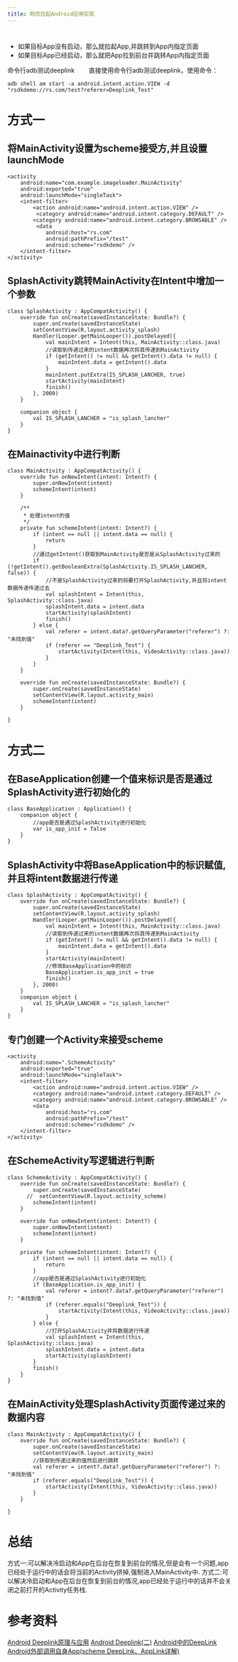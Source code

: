 ```yaml
---
title: 网页拉起Android应用实现
---
```


# 
- 如果目标App没有启动，那么就拉起App,并跳转到App内指定页面
- 如果目标App已经启动，那么就把App拉到前台并跳转App内指定页面

命令行adb测试deeplink
  直接使用命令行adb测试deeplink，使用命令：
```
adb shell am start -a android.intent.action.VIEW -d "rsdkdemo://rs.com/test?referer=Deeplink_Test"
```
# 方式一
## 将MainActivity设置为scheme接受方,并且设置launchMode
```
<activity
    android:name="com.example.imageloader.MainActivity"
    android:exported="true"
    android:launchMode="singleTask">
    <intent-filter>
        <action android:name="android.intent.action.VIEW" />
         <category android:name="android.intent.category.DEFAULT" />
        <category android:name="android.intent.category.BROWSABLE" />
         <data
            android:host="rs.com"
            android:pathPrefix="/test"
            android:scheme="rsdkdemo" />
    </intent-filter>
</activity>
```
## SplashActivity跳转MainActivity在Intent中增加一个参数
```
class SplashActivity : AppCompatActivity() {
    override fun onCreate(savedInstanceState: Bundle?) {
        super.onCreate(savedInstanceState)
        setContentView(R.layout.activity_splash)
        Handler(Looper.getMainLooper()).postDelayed({
            val mainIntent = Intent(this, MainActivity::class.java)
            //读取到传递过来的intent数据再次将其传递到MainActivity
            if (getIntent() != null && getIntent().data != null) {
                mainIntent.data = getIntent().data
            }
            mainIntent.putExtra(IS_SPLASH_LANCHER, true)
            startActivity(mainIntent)
            finish()
        }, 2000)
    }

    companion object {
        val IS_SPLASH_LANCHER = "is_splash_lancher"
    }
}
```
## 在Mainactivity中进行判断
```
class MainActivity : AppCompatActivity() {
    override fun onNewIntent(intent: Intent?) {
        super.onNewIntent(intent)
        schemeIntent(intent)
    }
    
    /**
     * 处理intent的值
     */
    private fun schemeIntent(intent: Intent?) {
        if (intent == null || intent.data == null) {
            return
        }
        //通过getIntent()获取到MainActivity是否是从SplashActivity过来的
        if (!getIntent().getBooleanExtra(SplashActivity.IS_SPLASH_LANCHER, false)) {
            //不是SplashActivity过来的将要打开SplashActivity,并且将intent数据传递传递过去
            val splashIntent = Intent(this, SplashActivity::class.java)
            splashIntent.data = intent.data
            startActivity(splashIntent)
            finish()
        } else {
            val referer = intent.data?.getQueryParameter("referer") ?: "未找到值"
            if (referer == "Deeplink_Test") {
                startActivity(Intent(this, VideoActivity::class.java))
            }
        }
    }

    override fun onCreate(savedInstanceState: Bundle?) {
        super.onCreate(savedInstanceState)
        setContentView(R.layout.activity_main)
        schemeIntent(intent)
    }

}
```
# 方式二
## 在BaseApplication创建一个值来标识是否是通过SplashActivity进行初始化的
```
class BaseApplication : Application() {
    companion object {
        //app是否是通过SplashActivity进行初始化
        var is_app_init = false
    }
}
```
## SplashActivity中将BaseApplication中的标识赋值,并且将intent数据进行传递
```
class SplashActivity : AppCompatActivity() {
    override fun onCreate(savedInstanceState: Bundle?) {
        super.onCreate(savedInstanceState)
        setContentView(R.layout.activity_splash)
        Handler(Looper.getMainLooper()).postDelayed({
            val mainIntent = Intent(this, MainActivity::class.java)
            //读取到传递过来的intent数据再次将其传递到MainActivity
            if (getIntent() != null && getIntent().data != null) {
                mainIntent.data = getIntent().data
            }
            startActivity(mainIntent)
            //修改BaseApplication中的标识
            BaseApplication.is_app_init = true
            finish()
        }, 2000)
    }
    companion object {
        val IS_SPLASH_LANCHER = "is_splash_lancher"
    }
}
```
## 专门创建一个Activity来接受scheme
```
<activity
    android:name=".SchemeActivity"
    android:exported="true"
    android:launchMode="singleTask">
    <intent-filter>
        <action android:name="android.intent.action.VIEW" />
        <category android:name="android.intent.category.DEFAULT" />
        <category android:name="android.intent.category.BROWSABLE" />
        <data
            android:host="rs.com"
            android:pathPrefix="/test"
            android:scheme="rsdkdemo" />
    </intent-filter>
</activity>
```
## 在SchemeActivity写逻辑进行判断
```
class SchemeActivity : AppCompatActivity() {
    override fun onCreate(savedInstanceState: Bundle?) {
        super.onCreate(savedInstanceState)
      //  setContentView(R.layout.activity_scheme)
        schemeIntent(intent)
    }

    override fun onNewIntent(intent: Intent?) {
        super.onNewIntent(intent)
        schemeIntent(intent)
    }

    private fun schemeIntent(intent: Intent?) {
        if (intent == null || intent.data == null) {
            return
        }
        //app是否是通过SplashActivity进行初始化
        if (BaseApplication.is_app_init) {
            val referer = intent?.data?.getQueryParameter("referer") ?: "未找到值"
            if (referer.equals("Deeplink_Test")) {
                startActivity(Intent(this, VideoActivity::class.java))
            }
        } else {
            //打开SplashActivity并将数据进行传递
            val splashIntent = Intent(this, SplashActivity::class.java)
            splashIntent.data = intent.data
            startActivity(splashIntent)
        }
        finish()
    }
}
```
## 在MainActivity处理SplashActivity页面传递过来的数据内容
```
class MainActivity : AppCompatActivity() {
    override fun onCreate(savedInstanceState: Bundle?) {
        super.onCreate(savedInstanceState)
        setContentView(R.layout.activity_main)
        //获取到传递过来的值然后进行跳转
        val referer = intent?.data?.getQueryParameter("referer") ?: "未找到值"
        if (referer.equals("Deeplink_Test")) {
            startActivity(Intent(this, VideoActivity::class.java))
        }
    }

}
```

# 总结
方式一:可以解决冷启动和App在后台在恢复到前台的情况,但是会有一个问题,app已经处于运行中的话会将当前的Activity挤掉,强制进入MainActivity中.
方式二:可以解决冷启动和App在后台在恢复到前台的情况,app已经处于运行中的话并不会关闭之前打开的Activity任务栈.


# 参考资料
[Android Deeplink原理与应用](https://www.jianshu.com/p/11ef719a9281)
[Android Deeplink(二)](https://www.jianshu.com/p/3be82e1e65c2)
[Android中的DeepLink](https://blog.csdn.net/huideveloper/article/details/85219752)
[Android外部调用自身App(scheme DeepLink、AppLink详解)](https://www.jianshu.com/p/f061ab61618b)